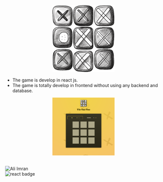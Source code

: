 

<p align="center">
  <img src="public/game-logo.png" alt="screenshot" width="200"/>
</p>
 
- The game is develop in react js. 
- The game is totally develop in frontend without using any backend and database. 


<p align="center">
  <img src="public/TicTac1.png" alt="screenshot" width="200"/>
</p>

</br> ![Ali Imran]
</br>![react badge]

<!-- MARKDOWN LINKS & IMAGES -->
[Ali Imran]:https://img.shields.io/badge/ali%20imran-inspire%20to%20live-blue
[react badge]:https://shields.io/badge/react-black?logo=react&style=for-the-badge
